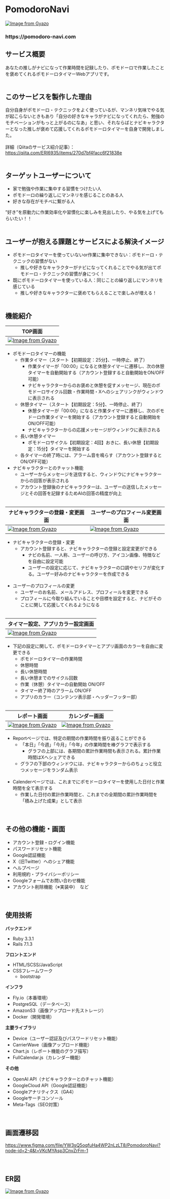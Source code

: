# PomodoroNavi
[![Image from Gyazo](https://i.gyazo.com/e914b516747021feb865c720cb5cac2e.png)](https://gyazo.com/e914b516747021feb865c720cb5cac2e)<br>
<h3>https://pomodoro-navi.com</h3>

## サービス概要
あなたの推しがナビになって作業時間を記録したり、ポモドーロで作業したことを褒めてくれるポモドーロタイマーWebアプリです。<br><br>

## このサービスを製作した理由
自分自身がポモドーロ・テクニックをよく使っているが、マンネリ気味でやる気が起こらないときもあり「自分の好きなキャラがナビになってくれたら、勉強のモチベーションがもっと上がるのになあ」と思い、それならばとナビキャラクターとなった推しが褒めて応援してくれるポモドーロタイマーを自身で開発しました。<br><br>
詳細（Qiitaのサービス紹介記事）：https://qiita.com/ERI6935/items/270d7bf4facc6f21838e<br><br>

## ターゲットユーザーについて
- 家で勉強や作業に集中する習慣をつけたい人
- ポモドーロの繰り返しにマンネリを感じることのある人
- 好きな存在がモチベに繋がる人

”好き”を原動力に作業効率化や習慣化に楽しみを見出したり、やる気を上げてもらいたい！！<br><br>

## ユーザーが抱える課題とサービスによる解決イメージ
- ポモドーロタイマーを使っていないor作業に集中できない：ポモドーロ・テクニックの習慣がない
  - 推しや好きなキャラクターがナビになってくれることでやる気が出てポモドーロ・テクニックの習慣が身につく！
- 既にポモドーロタイマーを使っている人：同じことの繰り返しにマンネリを感じている
  - 推しや好きなキャラクターに褒めてもらえることで楽しみが増える！<br><br>

## 機能紹介
| TOP画面 |
|-------------|
| [![Image from Gyazo](https://i.gyazo.com/4950a4515c407c7528adb57dc8f81170.png)](https://gyazo.com/4950a4515c407c7528adb57dc8f81170)|

- ポモドーロタイマーの機能
  - 作業タイマー（スタート【初期設定：25分】、一時停止、終了）
    - 作業タイマーが「00:00」になると休憩タイマーに遷移し、次の休憩タイマーを自動開始する（アカウント登録すると自動開始をON/OFF可能）
    - ナビキャラクターからのお褒めと休憩を促すメッセージ、現在のポモドーロサイクル回数・作業時間・Xへのシェアリンクがウィンドウに表示される
  - 休憩タイマー（スタート【初期設定：5分】、一時停止、終了）
    - 休憩タイマーが「00:00」になると作業タイマーに遷移し、次のポモドーロ作業タイマーを開始する（アカウント登録すると自動開始をON/OFF可能）
    - ナビキャラクターからの応援メッセージがウィンドウに表示される
  - 長い休憩タイマー
    - ポモドーロサイクル【初期設定：4回】おきに、長い休憩【初期設定：15分】タイマーを開始する
  - 各タイマーの終了時には、アラーム音を鳴らす（アカウント登録するとON/OFF可能）
- ナビキャラクターとのチャット機能<br>
  - ユーザーからメッセージを送信すると、ウィンドウにナビキャラクターからの回答が表示される
  - アカウント登録後のナビキャラクターは、ユーザーの送信したメッセージとその回答を記録するためAIの回答の精度が向上<br><br>

| ナビキャラクターの登録・変更画面 | ユーザーのプロフィール変更画面 |
|-------------|----------------|
| [![Image from Gyazo](https://i.gyazo.com/4bca1b3e9fbaf7b876dbff479c44280c.png)](https://gyazo.com/4bca1b3e9fbaf7b876dbff479c44280c) | [![Image from Gyazo](https://i.gyazo.com/d1068777e82d3d64d47ea37339f96bdc.png)](https://gyazo.com/d1068777e82d3d64d47ea37339f96bdc) |

- ナビキャラクターの登録・変更
  - アカウント登録すると、ナビキャラクターの登録と設定変更ができる
    - ナビの名前、一人称、ユーザーの呼び方、アイコン画像、特徴などを自由に設定可能
    - ユーザーの設定に応じて、ナビキャラクターの口調やセリフが変化する。ユーザー好みのナビキャラクターを作成できる<br><br>
- ユーザーのプロフィールの変更<br>
  - ユーザーのお名前、メールアドレス、プロフィールを変更できる
  - プロフィールに今取り組んでいることや目標を設定すると、ナビがそのことに関して応援してくれるようになる<br><br>

| タイマー設定、アプリカラー設定画面 |
|-------------|
| [![Image from Gyazo](https://i.gyazo.com/707fed79ae0af344a951867165ff8f65.png)](https://gyazo.com/707fed79ae0af344a951867165ff8f65)|

- 下記の設定に関して、ポモドーロタイマーとアプリ画面のカラーを自由に変更できる
  - ポモドーロタイマーの作業時間
  - 休憩時間
  - 長い休憩時間
  - 長い休憩までのサイクル回数
  - 作業（休憩）タイマーの自動開始 ON/OFF
  - タイマー終了時のアラーム ON/OFF
  - アプリのカラー（コンテンツ表示部・ヘッダーフッター部）<br><br>

| レポート画面 | カレンダー画面 |
|-------------|----------------|
| [![Image from Gyazo](https://i.gyazo.com/65abc1242a23de36513c5d6bb950bcb5.png)](https://gyazo.com/65abc1242a23de36513c5d6bb950bcb5) | [![Image from Gyazo](https://i.gyazo.com/b33b880aa39cd6ef63fb6606f3a952fa.png)](https://gyazo.com/b33b880aa39cd6ef63fb6606f3a952fa) |

- Reportページでは、特定の期間の作業時間を振り返ることができる
  - 「本日」「今週」「今月」「今年」の作業時間を棒グラフで表示する
    - グラフの上部には、各期間の累計作業時間も表示される。累計作業時間はXへシェアできる
  - グラフの下部のウィンドウには、ナビキャラクターからのちょっと役立つメッセージをランダム表示<br><br>
- Calenderページでは、これまでにポモドーロタイマーを使用した日付と作業時間を全て表示する
  - 作業した日付の累計作業時間と、これまでの全期間の累計作業時間を「積み上げた成果」として表示<br><br><br>

## その他の機能・画面
- アカウント登録・ログイン機能
- パスワードリセット機能
- Google認証機能
- X（旧Twitter）へのシェア機能
- ヘルプページ
- 利用規約・プライバシーポリシー
- Googleフォームでお問い合わせ機能
- アカウント削除機能（※実装中）　など<br><br><br>

## 使用技術
**バックエンド**
- Ruby 3.3.1
- Rails 7.1.3

**フロントエンド**
- HTML/SCSS/JavaScript
- CSSフレームワーク
  - bootstrap

**インフラ**
- Fly.io（本番環境）
- PostgreSQL（データベース）
- AmazonS3（画像アップロード先ストレージ）
- Docker（開発環境）

**主要ライブラリ**
- Device（ユーザー認証及びパスワードリセット機能）
- CarrierWave（画像アップロード機能）
- Chart.js（レポート機能のグラフ描写）
- FullCalendar.js（カレンダー機能）

**その他**
- OpenAI API（ナビキャラクターとのチャット機能）
- GoogleCloud API（Google認証機能）
- Googleアナリティクス（GA4）
- Googleサーチコンソール
- Meta-Tags（SEO対策）<br><br><br>

## 画面遷移図
https://www.figma.com/file/YW3sQ5oqfuHa4WP2nLzLT8/PomodoroNavi?node-id=2-4&t=VKcMYAsp3CnvZrFm-1<br><br><br>

## ER図
[![Image from Gyazo](https://i.gyazo.com/6e55bc8937d7e93461e0770032d46d6e.png)](https://gyazo.com/6e55bc8937d7e93461e0770032d46d6e)